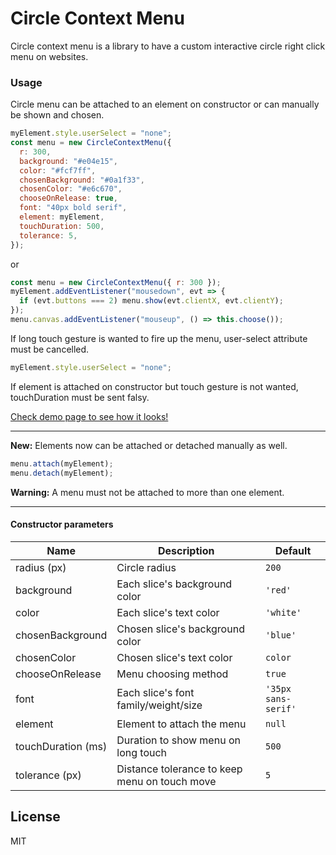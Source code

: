 # Circle Context Menu

Circle context menu is a library to have a custom interactive circle right click menu on websites.

### Usage

Circle menu can be attached to an element on constructor or can manually be shown and chosen.

```js
myElement.style.userSelect = "none";
const menu = new CircleContextMenu({
  r: 300,
  background: "#e04e15",
  color: "#fcf7ff",
  chosenBackground: "#0a1f33",
  chosenColor: "#e6c670",
  chooseOnRelease: true,
  font: "40px bold serif",
  element: myElement,
  touchDuration: 500,
  tolerance: 5,
});
```

or

```js
const menu = new CircleContextMenu({ r: 300 });
myElement.addEventListener("mousedown", evt => {
  if (evt.buttons === 2) menu.show(evt.clientX, evt.clientY);
});
menu.canvas.addEventListener("mouseup", () => this.choose());
```

If long touch gesture is wanted to fire up the menu, user-select attribute must be cancelled.

```js
myElement.style.userSelect = "none";
```

If element is attached on constructor but touch gesture is not wanted, touchDuration must be sent falsy.

[Check demo page to see how it looks!](https://remziatay.github.io/circle-context-menu/ "Demo page")

---

**New:** Elements now can be attached or detached manually as well.

```js
menu.attach(myElement);
menu.detach(myElement);
```

**Warning:** A menu must not be attached to more than one element.

---

#### Constructor parameters

| Name               | Description                                   | Default             |
| ------------------ | --------------------------------------------- | ------------------- |
| radius (px)        | Circle radius                                 | `200`               |
| background         | Each slice's background color                 | `'red'`             |
| color              | Each slice's text color                       | `'white'`           |
| chosenBackground   | Chosen slice's background color               | `'blue'`            |
| chosenColor        | Chosen slice's text color                     | `color`             |
| chooseOnRelease    | Menu choosing method                          | `true`              |
| font               | Each slice's font family/weight/size          | `'35px sans-serif'` |
| element            | Element to attach the menu                    | `null`              |
| touchDuration (ms) | Duration to show menu on long touch           | `500`               |
| tolerance (px)     | Distance tolerance to keep menu on touch move | `5`                 |

## License

MIT
